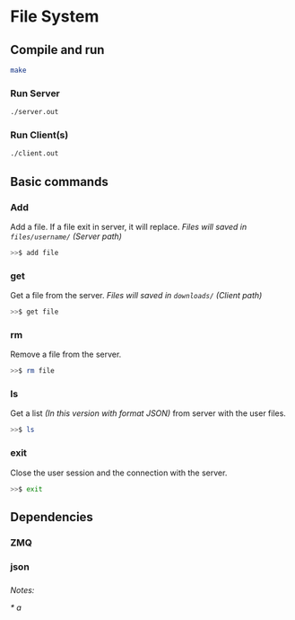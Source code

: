 # File System

## Compile and run

```bash
make
```
### Run Server

```bash
./server.out
```

### Run Client(s)
```bash
./client.out
```

## Basic commands

### Add
Add a file. If a file exit in server, it will replace.
_Files will saved in `files/username/` (Server path)_
```bash
>>$ add file
```

### get
Get a file from the server.
_Files will saved in `downloads/` (Client path)_
```bash
>>$ get file
```

### rm
Remove a file from the server.
```bash
>>$ rm file
```

### ls
Get a list _(In this version with format JSON)_ from server with the user files.
```bash
>>$ ls
```

### exit

Close the user session and the connection with the server.

```bash
>>$ exit
```

## Dependencies

### ZMQ

### json

###

_Notes:_

_* a_
